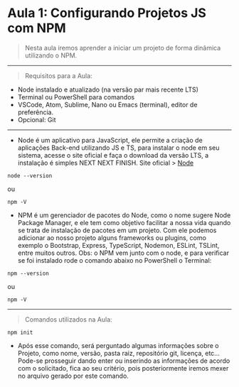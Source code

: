 # Aula 1: Configurando Projetos JS com NPM

> Nesta aula iremos aprender a iniciar um projeto de forma dinâmica utilizando o NPM.
_______________
> Requisitos para a Aula:

- Node instalado e atualizado (na versão par mais recente LTS)
- Terminal ou PowerShell para comandos
- VSCode, Atom, Sublime, Nano ou Emacs (terminal), editor de preferência.
- Opcional: Git
_______________

- Node é um aplicativo para JavaScript, ele permite a criação de aplicações Back-end utilizando JS e TS, para instalar o node em seu sistema, acesse o site oficial e faça o download da versão LTS, a instalação é simples NEXT NEXT FINISH. Site oficial > [Node](http://nodejs.org)


```
node --version
```
ou

```
npm -V
```

- NPM é um gerenciador de pacotes do Node, como o nome sugere Node Package Manager, e ele tem como objetivo facilitar a nossa vida quando se trata de instalação de pacotes em um projeto. Com ele podemos adicionar ao nosso projeto alguns frameworks ou plugins, como exemplo o Bootstrap, Express, TypeScript, Nodemon, ESLint, TSLint, entre muitos outros. Obs: o NPM vem junto com o node, e para verificar se foi instalado rode o comando abaixo no PowerShell o Terminal:

```
npm --version
```
ou

```
npm -V
```
_______________
> Comandos utilizados na Aula:

```
npm init
```

- Após esse comando, será perguntado algumas informações sobre o Projeto, como nome, versão, pasta raiz, repositório git, licença, etc... Pode-se prosseguir dando enter ou inserindo as informações de acordo com o solicitado, fica ao seu critério, pois posteriormente iremos mexer no arquivo gerado por este comando.